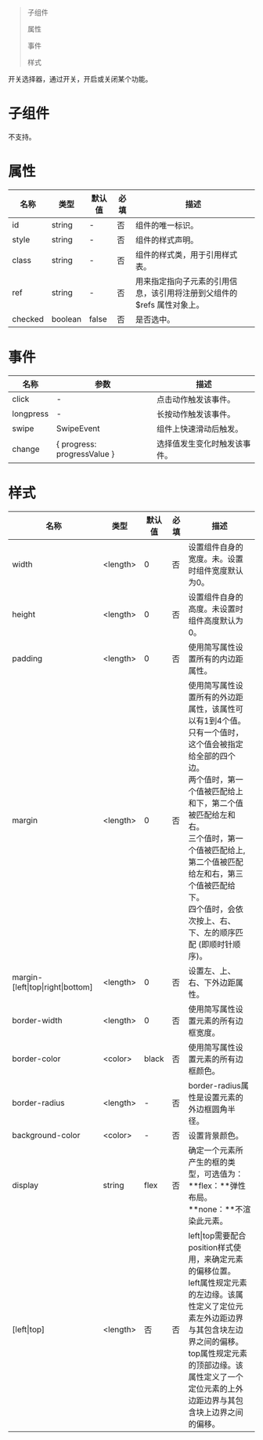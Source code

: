 > 子组件
>
> 属性
>
> 事件
>
> 样式

开关选择器，通过开关，开启或关闭某个功能。

# 子组件

不支持。

# 属性

| 名称    | 类型    | 默认值 | 必填 | 描述                                                         |
| ------- | ------- | ------ | ---- | ------------------------------------------------------------ |
| id      | string  | -      | 否   | 组件的唯一标识。                                             |
| style   | string  | -      | 否   | 组件的样式声明。                                             |
| class   | string  | -      | 否   | 组件的样式类，用于引用样式表。                               |
| ref     | string  | -      | 否   | 用来指定指向子元素的引用信息，该引用将注册到父组件的$refs 属性对象上。 |
| checked | boolean | false  | 否   | 是否选中。                                                   |

# 事件

| 名称      | 参数                        | 描述                         |
| --------- | --------------------------- | ---------------------------- |
| click     | -                           | 点击动作触发该事件。         |
| longpress | -                           | 长按动作触发该事件。         |
| swipe     | SwipeEvent                  | 组件上快速滑动后触发。       |
| change    | { progress: progressValue } | 选择值发生变化时触发该事件。 |

# 样式

| 名称                              | 类型       | 默认值 | 必填 | 描述                                                         |
| --------------------------------- | ---------- | ------ | ---- | ------------------------------------------------------------ |
| width                             | \<length\> | 0      | 否   | 设置组件自身的宽度。未。设置时组件宽度默认为0。              |
| height                            | \<length\> | 0      | 否   | 设置组件自身的高度。未设置时组件高度默认为0。                |
| padding                           | \<length\> | 0      | 否   | 使用简写属性设置所有的内边距属性。                           |
| margin                            | \<length\> | 0      | 否   | 使用简写属性设置所有的外边距属性，该属性可以有1到4个值。<br/>只有一个值时，这个值会被指定给全部的四个边。<br/>两个值时，第一个值被匹配给上和下，第二个值被匹配给左和右。<br/>三个值时，第一个值被匹配给上, 第二个值被匹配给左和右，第三个值被匹配给下。<br/>四个值时，会依次按上、右、下、左的顺序匹配 (即顺时针顺序)。 |
| margin-[left\|top\|right\|bottom] | \<length\> | 0      | 否   | 设置左、上、右、下外边距属性。                               |
| border-width                      | \<length\> | 0      | 否   | 使用简写属性设置元素的所有边框宽度。                         |
| border-color                      | \<color\>  | black  | 否   | 使用简写属性设置元素的所有边框颜色。                         |
| border-radius                     | \<length\> | -      | 否   | border-radius属性是设置元素的外边框圆角半径。                |
| background-color                  | \<color\>  | -      | 否   | 设置背景颜色。                                               |
| display                           | string     | flex   | 否   | 确定一个元素所产生的框的类型，可选值为：<br/>**flex：**弹性布局。<br/>**none：**不渲染此元素。 |
| [left\|top]                       | \<length\> | 否     | 否   | left\|top需要配合position样式使用，来确定元素的偏移位置。<br/>left属性规定元素的左边缘。该属性定义了定位元素左外边距边界与其包含块左边界之间的偏移。<br/>top属性规定元素的顶部边缘。该属性定义了一个定位元素的上外边距边界与其包含块上边界之间的偏移。 |



